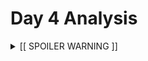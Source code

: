 # Day 4 Analysis

<details>
  <summary>[[ SPOILER WARNING ]]</summary>
  
### Input
We are given a "word search" string containing the word "XMAS" along with "MAS" in an "X" formation.

Example:  
<code>MMMSXXMASM
MSAMXMSMSA
AMXSXMAAMM
MSAMASMSMX
XMASAMXAMM
XXAMMXXAMA
SMSMSASXSS
SAXAMASAAA
MAMMMXMMMM
MXMXAXMASX</code>

### Part 1 Task

Search for all occurances of "XMAS" going left or right, down or up, or in diagonal directions.

The total occurances is our answer for part 1.

### Part 2 Task

Iterate over each character, checking if it is an "A", and if so then check if there is two "MAS" attached going diagonally, creating an X.
For example, if we have an "A" on X5,Y6, we would check for an "M" to each corner on that A, and then check for an S on the opposite corner.

The total amount of "X" MAS formations is our answer for part 2.

</details>
